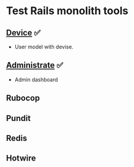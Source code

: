 # Test Rails monolith tools

## [Device](https://github.com/blgastesi/rails-monolith/pull/1) ✅ 

- User model with devise. 

## [Administrate](https://github.com/blgastesi/rails-monolith/pull/2) ✅ 

- Admin dashboard

## Rubocop

## Pundit

## Redis

## Hotwire
